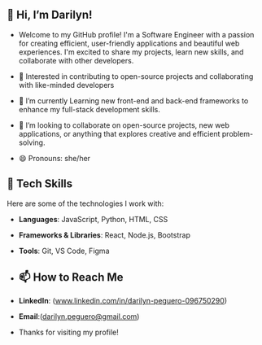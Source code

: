 

## 👋 Hi, I’m Darilyn!
- Welcome to my GitHub profile! I'm a Software Engineer with a passion for creating efficient, user-friendly applications and beautiful web experiences. I'm excited to share my projects, learn new skills, and collaborate with other developers.
 
- 👀 Interested in contributing to open-source projects and collaborating with like-minded developers
- 🌱 I’m currently Learning new front-end and back-end frameworks to enhance my full-stack development skills.
- 💞️ I’m looking to collaborate on open-source projects, new web applications, or anything that explores creative and efficient problem-solving.
- 😄 Pronouns: she/her
 

## 🔧 Tech Skills
Here are some of the technologies I work with:

- **Languages**: JavaScript, Python, HTML, CSS
- **Frameworks & Libraries**: React, Node.js, Bootstrap
- **Tools**: Git, VS Code, Figma

- ## 📫 How to Reach Me
- **LinkedIn**: (www.linkedin.com/in/darilyn-peguero-096750290)
- **Email**:(darilyn.peguero@gmail.com)

- Thanks for visiting my profile!
<!---
DarilynP/DarilynP is a ✨ special ✨ repository because its `README.md` (this file) appears on your GitHub profile.
You can click the Preview link to take a look at your changes.
--->
